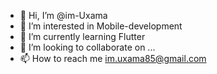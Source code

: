 - 👋 Hi, I’m @im-Uxama
- 👀 I’m interested in Mobile-development
- 🌱 I’m currently learning Flutter
- 💞️ I’m looking to collaborate on ...
- 📫 How to reach me im.uxama85@gmail.com

<!---
im-Uxama/im-Uxama is a ✨ special ✨ repository because its `README.md` (this file) appears on your GitHub profile.
You can click the Preview link to take a look at your changes.
--->
